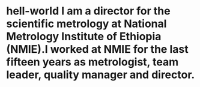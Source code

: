 # hell-world I am a director for the scientific metrology at National Metrology Institute of Ethiopia (NMIE).I worked at NMIE for the last fifteen years as metrologist, team leader, quality manager and director.
